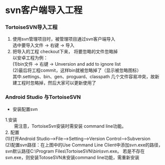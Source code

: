 # svn客户端导入工程

### TortoiseSVN导入工程
 1. 使用svn管理项目时，被管理项目通过svn客户端导入<br>
   选中要导入文件 -> 右键 -> 导入<br>
 2. 把导入的工程 checkout下来， 将要忽略的文件忽略掉<br>
    以安卓工程为例：<br>
    (1)bin文件 -> 右键 -> Unversion and add to ignore list  <br>
    (2)最后将工程commit，这样bin就被忽略掉了（显示被忽略图标）<br>
    <tr>其中.settings、bin、gen、proguard、classpath 几个文件容易冲突，故新建工程时忽略掉，然后大家可以更新使用了<br>
 
### Android Studio 与TortoiseSVN
 
 * 安装配置svn
 
1.安装  
&emsp;&emsp;需注意，TortoiseSvn安装时需安装 command line功能。  
2. 配置  
(1)打开Android Studio–>File–>Setting–>Version Control–>Subversion  
(2)配置svn路径：在上图中的Use Command Line Client中添加svn.exe的路径， svn默认路径C:\Program Files\TortoiseSVN\bin\svn.exe。
若是不存在svn.exe，则安装TotoseSVN未安装command line功能，需重新安装  
